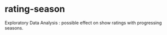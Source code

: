 # rating-season
Exploratory Data Analysis : possible effect on show ratings with progressing seasons.
